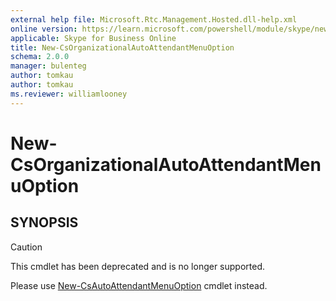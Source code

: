 ```yaml
---
external help file: Microsoft.Rtc.Management.Hosted.dll-help.xml
online version: https://learn.microsoft.com/powershell/module/skype/new-csorganizationalautoattendantmenuoption
applicable: Skype for Business Online
title: New-CsOrganizationalAutoAttendantMenuOption
schema: 2.0.0
manager: bulenteg
author: tomkau
author: tomkau
ms.reviewer: williamlooney
---
```


# New-CsOrganizationalAutoAttendantMenuOption

## SYNOPSIS
> [!CAUTION]
> This cmdlet has been deprecated and is no longer supported.
> 
> Please use [New-CsAutoAttendantMenuOption](New-CsAutoAttendantMenuOption.md) cmdlet instead.
